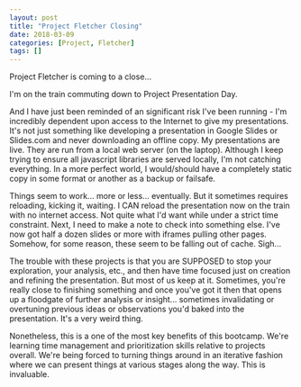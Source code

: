 ```yaml
---
layout: post
title: "Project Fletcher Closing"
date: 2018-03-09
categories: [Project, Fletcher]
tags: []
---
```


Project Fletcher is coming to a close...

I'm on the train commuting down to Project Presentation Day.

And I have just been reminded of an significant risk I've been running - I'm incredibly dependent upon
access to the Internet to give my presentations.  It's not just something like developing a presentation
in Google Slides or Slides.com and never downloading an offline copy.  My presentations are live.
They are run from a local web server (on the laptop).  Although I keep trying to ensure all javascript
libraries are served locally, I'm not catching everything.  In a more perfect world, I would/should
have a completely static copy in some format or another as a backup or failsafe.

Things seem to work... more or less... eventually.  But it sometimes requires reloading, kicking it, waiting.
I CAN reload the presentation now on the train with no internet access.  Not quite what I'd want while
under a strict time constraint.  Next, I need to make a note to check into something else.  I've now got
half a dozen slides or more with iframes pulling other pages.  Somehow, for some reason, these seem to be
falling out of cache.  Sigh...

The trouble with these projects is that you are SUPPOSED to stop your exploration, your analysis, etc.,
and then have time focused just on creation and refining the presentation.  But most of us keep at it.
Sometimes, you're really close to finishing something and once you've got it then that opens up a floodgate
of further analysis or insight... sometimes invalidating or overtuning previous ideas or observations
you'd baked into the presentation.  It's a very weird thing.

Nonetheless, this is a one of the most key benefits of this bootcamp.  We're learning time management
and prioritization skills relative to projects overall.  We're being forced to turning things around in
an iterative fashion where we can present things at various stages along the way.  This is invaluable.

